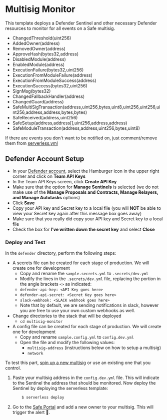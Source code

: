# Multisig Monitor

This template deploys a Defender Sentinel and other necessary Defender resources to monitor for all events on a Safe multisig.

- ChangedThreshold(uint256)
- AddedOwner(address)
- RemovedOwner(address)
- ApproveHash(bytes32,address)
- DisabledModule(address)
- EnabledModule(address)
- ExecutionFailure(bytes32,uint256)
- ExecutionFromModuleFailure(address)
- ExecutionFromModuleSuccess(address)
- ExecutionSuccess(bytes32,uint256)
- SignMsg(bytes32)
- ChangedFallbackHandler(address)
- ChangedGuard(address)
- SafeMultiSigTransaction(address,uint256,bytes,uint8,uint256,uint256,uint256,address,address,bytes,bytes)
- SafeReceived(address,uint256)
- SafeSetup(address,address[],uint256,address,address)
- SafeModuleTransaction(address,address,uint256,bytes,uint8)

If there are events you don't want to be notified on, just comment/remove them from [serverless.yml](./serverless.yml)

## Defender Account Setup

- In your [Defender account](https://defender.openzeppelin.com/), select the Hamburger icon in the upper right corner and click on **Team API Keys**
- In the Team API Keys screen, click **Create API Key**
- Make sure that the option for **Manage Sentinels** is selected (we do not make use of the **Manage Proposals and Contracts, Manage Relayers, and Manage Autotasks** options)
- Click **Save**
- Copy your API key and Secret key to a local file (you will **NOT** be able to view your Secret key again after this message box goes away)
- Make sure that you really did copy your API key and Secret key to a local file
- Check the box for **I’ve written down the secret key** and select **Close**

### Deploy and Test

In the `defender` directory, perform the following steps:

- A secrets file can be created for each stage of production. We will create one for development
  - Copy and rename the `sample.secrets.yml` to `.secrets/dev.yml`
  - Modify the lines in the `.secrets/dev.yml` file, replacing the portion in the angle brackets `<>` as indicated:
  - `defender-api-key: <API Key goes here>`
  - `defender-api-secret: <Secret Key goes here>`
  - `slack-webhook: <SLACK webhook goes here>`
  - Note that by default, we are sending notifications in slack, however you are free to use your own custom webhooks as well.
- Change directories to the stack that will be deployed
  - `cd multisig-monitor`
- A config file can be created for each stage of production. We will create one for development
  - Copy and rename `sample.config.yml` to `config.dev.yml`
  - Open the file and modify the following values:
    - `multisig-address` (instructions below on how to setup a multisig)
    - `network`

To test this part, [spin up a new multisig](https://help.gnosis-safe.io/en/articles/3876461-creating-a-safe-on-a-web-browser) or use an existing one that you control.

1. Paste your multisig address in the `config.dev.yml` file. This will indicate to the Sentinel the address that should be monitored. Now deploy the Sentinel by deploying the serverless template:

    ````sh
        $ serverless deploy
    ````

2. Go to the [Safe Portal](https://app.safe.global/) and add a new owner to your multisig. This will trigger the alert :rotating_light:.